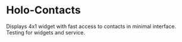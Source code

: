 Holo-Contacts
=============

Displays 4x1 widget with fast access to contacts in minimal interface. Testing for widgets and service. 
